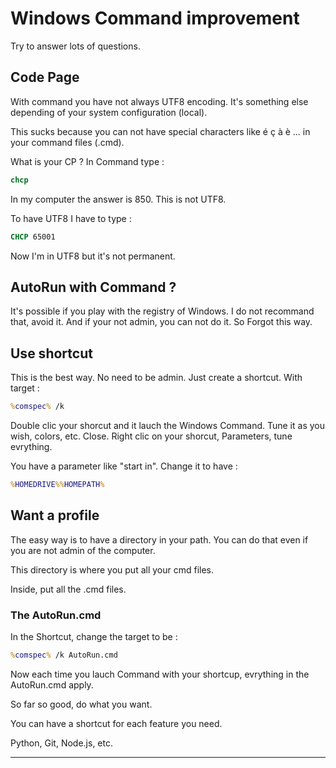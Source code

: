 # Windows Command improvement

Try to answer lots of questions.


## Code Page

With command you have not always UTF8 encoding.
It's something else depending of your system configuration (local).

This sucks because you can not have special characters like é ç à è ... in your command files (.cmd).

What is your CP ?
In Command type :

``` cmd
chcp
```

In my computer the answer is 850. This is not UTF8.

To have UTF8 I have to type :

``` cmd
CHCP 65001
```

Now I'm in UTF8 but it's not permanent.


## AutoRun with Command ?

It's possible if you play with the registry of Windows.
I do not recommand that, avoid it.
And if your not admin, you can not do it.
So Forgot this way.

## Use shortcut

This is the best way. No need to be admin.
Just create a shortcut.
With target :

``` cmd
%comspec% /k
``` 

Double clic your shorcut and it lauch the Windows Command.
Tune it as you wish, colors, etc.
Close.
Right clic on your shorcut, Parameters, tune evrything.

You have a parameter like "start in".
Change it to have :

``` cmd
%HOMEDRIVE%%HOMEPATH%
```

## Want a profile

The easy way is to have a directory in your path.
You can do that even if you are not admin of the computer.

This directory is where you put all your cmd files.

Inside, put all the .cmd files.

### The AutoRun.cmd

In the Shortcut, change the target to be :

``` cmd
%comspec% /k AutoRun.cmd
``` 

Now each time you lauch Command with your shortcup, evrything in the AutoRun.cmd apply.

So far so good, do what you want.

You can have a shortcut for each feature you need.

Python, Git, Node.js, etc.


___